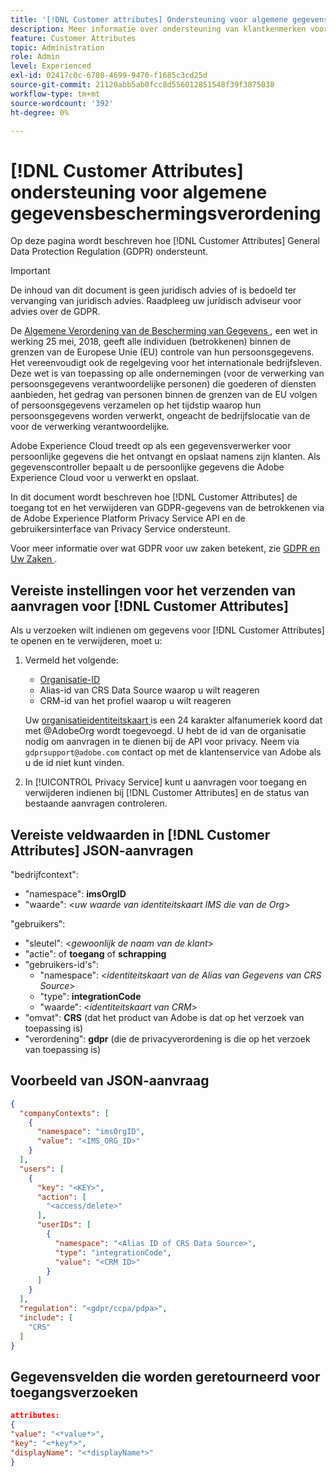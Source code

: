 ```yaml
---
title: '[!DNL Customer attributes] Ondersteuning voor algemene gegevensbeschermingsverordening'
description: Meer informatie over ondersteuning van klantkenmerken voor algemene gegevensbeschermingsverordening
feature: Customer Attributes
topic: Administration
role: Admin
level: Experienced
exl-id: 02417c0c-6780-4699-9470-f1685c3cd25d
source-git-commit: 21120abb5ab0fcc8d556012851548f39f3875038
workflow-type: tm+mt
source-wordcount: '392'
ht-degree: 0%

---
```


# [!DNL Customer Attributes] ondersteuning voor algemene gegevensbeschermingsverordening

Op deze pagina wordt beschreven hoe [!DNL Customer Attributes] General Data Protection Regulation (GDPR) ondersteunt.

>[!IMPORTANT]
>
>De inhoud van dit document is geen juridisch advies of is bedoeld ter vervanging van juridisch advies. Raadpleeg uw juridisch adviseur voor advies over de GDPR.

De [ Algemene Verordening van de Bescherming van Gegevens ](https://business.adobe.com/privacy/general-data-protection-regulation.html), een wet in werking 25 mei, 2018, geeft alle individuen (betrokkenen) binnen de grenzen van de Europese Unie (EU) controle van hun persoonsgegevens. Het vereenvoudigt ook de regelgeving voor het internationale bedrijfsleven. Deze wet is van toepassing op alle ondernemingen (voor de verwerking van persoonsgegevens verantwoordelijke personen) die goederen of diensten aanbieden, het gedrag van personen binnen de grenzen van de EU volgen of persoonsgegevens verzamelen op het tijdstip waarop hun persoonsgegevens worden verwerkt, ongeacht de bedrijfslocatie van de voor de verwerking verantwoordelijke.

Adobe Experience Cloud treedt op als een gegevensverwerker voor persoonlijke gegevens die het ontvangt en opslaat namens zijn klanten. Als gegevenscontroller bepaalt u de persoonlijke gegevens die Adobe Experience Cloud voor u verwerkt en opslaat.

In dit document wordt beschreven hoe [!DNL Customer Attributes] de toegang tot en het verwijderen van GDPR-gegevens van de betrokkenen via de Adobe Experience Platform Privacy Service API en de gebruikersinterface van Privacy Service ondersteunt.

Voor meer informatie over wat GDPR voor uw zaken betekent, zie [ GDPR en Uw Zaken ](https://business.adobe.com/privacy/general-data-protection-regulation.html).

## Vereiste instellingen voor het verzenden van aanvragen voor [!DNL Customer Attributes]

Als u verzoeken wilt indienen om gegevens voor [!DNL Customer Attributes] te openen en te verwijderen, moet u:

1. Vermeld het volgende:

   * [Organisatie-ID](../../administration/organizations.md)
   * Alias-id van CRS Data Source waarop u wilt reageren
   * CRM-id van het profiel waarop u wilt reageren

   Uw [ organisatieidentiteitskaart ](../../administration/organizations.md) is een 24 karakter alfanumeriek koord dat met @AdobeOrg wordt toegevoegd. U hebt de id van de organisatie nodig om aanvragen in te dienen bij de API voor privacy. Neem via `gdprsupport@adobe.com` contact op met de klantenservice van Adobe als u de id niet kunt vinden.

1. In [!UICONTROL Privacy Service] kunt u aanvragen voor toegang en verwijderen indienen bij [!DNL Customer Attributes] en de status van bestaande aanvragen controleren.

## Vereiste veldwaarden in [!DNL Customer Attributes] JSON-aanvragen

&quot;bedrijfcontext&quot;:

* &quot;namespace&quot;: **imsOrgID**
* &quot;waarde&quot;: &lt;*uw waarde van identiteitskaart IMS die van de Org*>

&quot;gebruikers&quot;:

* &quot;sleutel&quot;: &lt;*gewoonlijk de naam van de klant*>
* &quot;actie&quot;: of **toegang** of **schrapping**
* &quot;gebruikers-id&#39;s&quot;:
   * &quot;namespace&quot;: &lt;*identiteitskaart van de Alias van Gegevens van CRS Source*>
   * &quot;type&quot;: **integrationCode**
   * &quot;waarde&quot;: &lt;*identiteitskaart van CRM*>
* &quot;omvat&quot;: **CRS** (dat het product van Adobe is dat op het verzoek van toepassing is)
* &quot;verordening&quot;: **gdpr** (die de privacyverordening is die op het verzoek van toepassing is)

## Voorbeeld van JSON-aanvraag

```json
{
  "companyContexts": [
    {
      "namespace": "imsOrgID",
      "value": "<IMS_ORG_ID>"
    }
  ],
  "users": [
    {
      "key": "<KEY>",
      "action": [
        "<access/delete>"
      ],
      "userIDs": [
        {
          "namespace": "<Alias ID of CRS Data Source>",
          "type": "integrationCode",
          "value": "<CRM ID>"
        }
      ]
    }
  ],
  "regulation": "<gdpr/ccpa/pdpa>",
  "include": [
    "CRS"
  ]
}
```

## Gegevensvelden die worden geretourneerd voor toegangsverzoeken

```json
attributes:
{
"value": "<*value*>",
"key": "<*key*>",
"displayName": "<*displayName*>"
}
```
